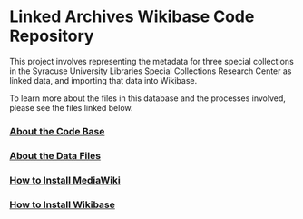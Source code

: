 # Linked Archives Wikibase Code Repository

This project involves representing the metadata for three special collections in the Syracuse University Libraries 
Special Collections Research Center as linked data, and importing that data into Wikibase. 

To learn more about the files in this database and the processes involved, please see the files linked below.

### [About the Code Base](documentation/code_about.md)

### [About the Data Files](documentation/data_about.md)

### [How to Install MediaWiki](documentation/mediawiki_install.md)

### [How to Install Wikibase](documentation/wikibase_install.md)
